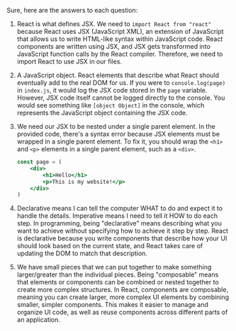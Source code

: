 Sure, here are the answers to each question:

1. React is what defines JSX. We need to `import React from "react"` because React uses JSX (JavaScript XML), an extension of JavaScript that allows us to write HTML-like syntax within JavaScript code. React components are written using JSX, and JSX gets transformed into JavaScript function calls by the React compiler. Therefore, we need to import React to use JSX in our files.

2. A JavaScript object. React elements that describe what React should
eventually add to the real DOM for us. If you were to `console.log(page)` in `index.js`, it would log the JSX code stored in the `page` variable. However, JSX code itself cannot be logged directly to the console. You would see something like `[object Object]` in the console, which represents the JavaScript object containing the JSX code.

3. We need our JSX to be nested under a single parent element. In the provided code, there's a syntax error because JSX elements must be wrapped in a single parent element. To fix it, you should wrap the `<h1>` and `<p>` elements in a single parent element, such as a `<div>`.

   ```jsx
   const page = (
       <div>
           <h1>Hello</h1>
           <p>This is my website!</p>
       </div>
   )
   ```

4. Declarative means I can tell the computer WHAT to do and expect it to handle the details. Imperative means I need to tell it HOW to do each step. In programming, being "declarative" means describing what you want to achieve without specifying how to achieve it step by step. React is declarative because you write components that describe how your UI should look based on the current state, and React takes care of updating the DOM to match that description.

5. We have small pieces that we can put together to make something larger/greater than the individual pieces. Being "composable" means that elements or components can be combined or nested together to create more complex structures. In React, components are composable, meaning you can create larger, more complex UI elements by combining smaller, simpler components. This makes it easier to manage and organize UI code, as well as reuse components across different parts of an application.